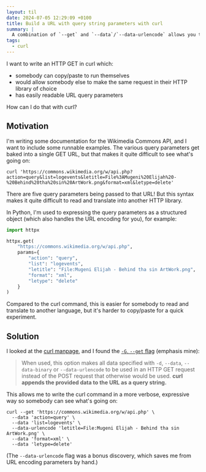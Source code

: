 ```yaml
---
layout: til
date: 2024-07-05 12:29:09 +0100
title: Build a URL with query string parameters with curl
summary: |
  A combination of `--get` and `--data`/`--data-urlencode` allows you to write curl commands which are readable and expressive.
tags:
  - curl
---
```

I want to write an HTTP GET in curl which:

*   somebody can copy/paste to run themselves
*   would allow somebody else to make the same request in their HTTP library of choice
*   has easily readable URL query parameters

How can I do that with curl?

## Motivation

I'm writing some documentation for the Wikimedia Commons API, and I want to include some runnable examples.
The various query parameters get baked into a single GET URL, but that makes it quite difficult to see what's going on:

```shell
curl 'https://commons.wikimedia.org/w/api.php?action=query&list=logevents&letitle=File%3AMugeni%20Elijah%20-%20Behind%20tha%20sin%20ArtWork.png&format=xml&letype=delete'
```

There are five query parameters being passed to that URL!
But this syntax makes it quite difficult to read and translate into another HTTP library.

In Python, I'm used to expressing the query parameters as a structured object (which also handles the URL encoding for you), for example:

```python
import httpx

httpx.get(
    "https://commons.wikimedia.org/w/api.php",
    params={
        "action": "query",
        "list": "logevents",
        "letitle": "File:Mugeni Elijah - Behind tha sin ArtWork.png",
        "format": "xml",
        "letype": "delete"
    }
)
```

Compared to the curl command, this is easier for somebody to read and translate to another language, but it's harder to copy/paste for a quick experiment.

## Solution

I looked at the [curl manpage](https://curl.se/docs/manpage.html), and I found the [`-G`, `--get` flag](https://curl.se/docs/manpage.html#-G) (emphasis mine):

> When used, this option makes all data specified with `-d`, `--data`, `--data-binary` or `--data-urlencode` to be used in an HTTP GET request instead of the POST request that otherwise would be used. **curl appends the provided data to the URL as a query string.**

This allows me to write the curl command in a more verbose, expressive way so somebody can see what's going on:

```shell
curl --get 'https://commons.wikimedia.org/w/api.php' \
  --data 'action=query' \
  --data 'list=logevents' \
  --data-urlencode 'letitle=File:Mugeni Elijah - Behind tha sin ArtWork.png' \
  --data 'format=xml' \
  --data 'letype=delete'
```

(The `--data-urlencode` flag was a bonus discovery, which saves me from URL encoding parameters by hand.)
